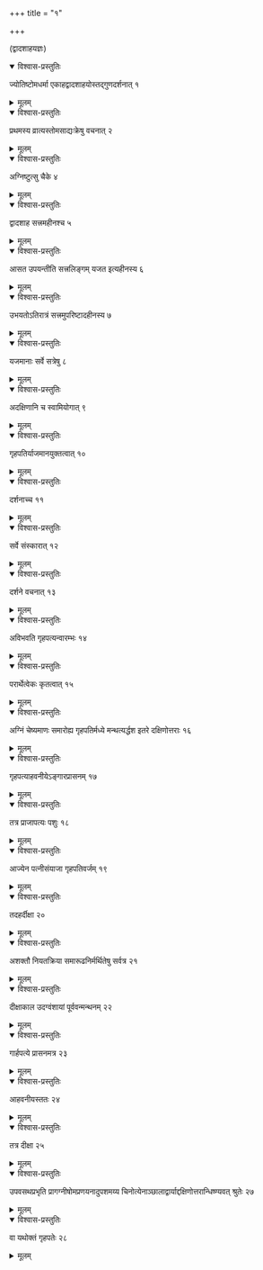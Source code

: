 +++
title = "१"

+++
  
(द्वादशाहयज्ञः)



<details open><summary>विश्वास-प्रस्तुतिः</summary>

ज्योतिष्टोमधर्मा एकाहद्वादशाहयोस्तद्गुणदर्शनात् १
</details>

<details><summary>मूलम्</summary>

ज्योतिष्टोमधर्मा एकाहद्वादशाहयोस्तद्गुणदर्शनात् १
</details>


<details open><summary>विश्वास-प्रस्तुतिः</summary>

प्रथमस्य व्रात्यस्तोमसाद्यःक्रेषु वचनात् २
</details>

<details><summary>मूलम्</summary>

प्रथमस्य व्रात्यस्तोमसाद्यःक्रेषु वचनात् २
</details>


<details open><summary>विश्वास-प्रस्तुतिः</summary>

अग्निष्टुत्सु चैके ४
</details>

<details><summary>मूलम्</summary>

अग्निष्टुत्सु चैके ४
</details>


<details open><summary>विश्वास-प्रस्तुतिः</summary>

द्वादशाह सत्त्रमहीनश्च ५
</details>

<details><summary>मूलम्</summary>

द्वादशाह सत्त्रमहीनश्च ५
</details>


<details open><summary>विश्वास-प्रस्तुतिः</summary>

आसत उपयन्तीति सत्त्रलिङ्गम् यजत इत्यहीनस्य ६
</details>

<details><summary>मूलम्</summary>

आसत उपयन्तीति सत्त्रलिङ्गम् यजत इत्यहीनस्य ६
</details>


<details open><summary>विश्वास-प्रस्तुतिः</summary>

उभयतोऽतिरात्रं सत्त्रमुपरिष्टादहीनस्य ७
</details>

<details><summary>मूलम्</summary>

उभयतोऽतिरात्रं सत्त्रमुपरिष्टादहीनस्य ७
</details>


<details open><summary>विश्वास-प्रस्तुतिः</summary>

यजमानाः सर्वे सत्रेषु ८
</details>

<details><summary>मूलम्</summary>

यजमानाः सर्वे सत्रेषु ८
</details>


<details open><summary>विश्वास-प्रस्तुतिः</summary>

अदक्षिणानि च स्वामियोगात् ९
</details>

<details><summary>मूलम्</summary>

अदक्षिणानि च स्वामियोगात् ९
</details>


<details open><summary>विश्वास-प्रस्तुतिः</summary>

गृहपतिर्याजमानयुक्तत्वात् १०
</details>

<details><summary>मूलम्</summary>

गृहपतिर्याजमानयुक्तत्वात् १०
</details>


<details open><summary>विश्वास-प्रस्तुतिः</summary>

दर्शनाच्च ११
</details>

<details><summary>मूलम्</summary>

दर्शनाच्च ११
</details>


<details open><summary>विश्वास-प्रस्तुतिः</summary>

सर्वे संस्कारात् १२
</details>

<details><summary>मूलम्</summary>

सर्वे संस्कारात् १२
</details>


<details open><summary>विश्वास-प्रस्तुतिः</summary>

दर्शने वचनात् १३
</details>

<details><summary>मूलम्</summary>

दर्शने वचनात् १३
</details>


<details open><summary>विश्वास-प्रस्तुतिः</summary>

अविभवति गृहपत्यन्वारम्भः १४
</details>

<details><summary>मूलम्</summary>

अविभवति गृहपत्यन्वारम्भः १४
</details>


<details open><summary>विश्वास-प्रस्तुतिः</summary>

परार्थेत्वेकः कृतत्वात् १५
</details>

<details><summary>मूलम्</summary>

परार्थेत्वेकः कृतत्वात् १५
</details>


<details open><summary>विश्वास-प्रस्तुतिः</summary>

अग्निं चेष्यमाणः समारोह्य गृहपतिर्मध्ये मन्थत्यर्द्धश इतरे दक्षिणोत्तराः १६
</details>

<details><summary>मूलम्</summary>

अग्निं चेष्यमाणः समारोह्य गृहपतिर्मध्ये मन्थत्यर्द्धश इतरे दक्षिणोत्तराः १६
</details>


<details open><summary>विश्वास-प्रस्तुतिः</summary>

गृहपत्याहवनीयेऽङ्गारप्रासनम् १७
</details>

<details><summary>मूलम्</summary>

गृहपत्याहवनीयेऽङ्गारप्रासनम् १७
</details>


<details open><summary>विश्वास-प्रस्तुतिः</summary>

तत्र प्राजापत्यः पशुः १८
</details>

<details><summary>मूलम्</summary>

तत्र प्राजापत्यः पशुः १८
</details>


<details open><summary>विश्वास-प्रस्तुतिः</summary>

आज्येन पत्नीसंयाजा गृहपतिवर्जम् १९
</details>

<details><summary>मूलम्</summary>

आज्येन पत्नीसंयाजा गृहपतिवर्जम् १९
</details>


<details open><summary>विश्वास-प्रस्तुतिः</summary>

तदहर्दीक्षा २०
</details>

<details><summary>मूलम्</summary>

तदहर्दीक्षा २०
</details>


<details open><summary>विश्वास-प्रस्तुतिः</summary>

अशक्तौ नियतक्रिया समारूढनिर्मर्थितेषु सर्वत्र २१
</details>

<details><summary>मूलम्</summary>

अशक्तौ नियतक्रिया समारूढनिर्मर्थितेषु सर्वत्र २१
</details>


<details open><summary>विश्वास-प्रस्तुतिः</summary>

दीक्षाकाल उदग्वंशायां पूर्ववन्मन्थनम् २२
</details>

<details><summary>मूलम्</summary>

दीक्षाकाल उदग्वंशायां पूर्ववन्मन्थनम् २२
</details>


<details open><summary>विश्वास-प्रस्तुतिः</summary>

गार्हपत्ये प्रासनमत्र २३
</details>

<details><summary>मूलम्</summary>

गार्हपत्ये प्रासनमत्र २३
</details>


<details open><summary>विश्वास-प्रस्तुतिः</summary>

आहवनीयस्ततः २४
</details>

<details><summary>मूलम्</summary>

आहवनीयस्ततः २४
</details>


<details open><summary>विश्वास-प्रस्तुतिः</summary>

तत्र दीक्षा २५
</details>

<details><summary>मूलम्</summary>

तत्र दीक्षा २५
</details>


<details open><summary>विश्वास-प्रस्तुतिः</summary>

उपवसथप्रभृति प्रागग्नीषोमप्रणयनादुपशमय्य चिनोत्येनाञ्छालाद्वार्याद्दक्षिणोत्तरान्धिष्ण्यवत् श्रुतेः २७
</details>

<details><summary>मूलम्</summary>

उपवसथप्रभृति प्रागग्नीषोमप्रणयनादुपशमय्य चिनोत्येनाञ्छालाद्वार्याद्दक्षिणोत्तरान्धिष्ण्यवत् श्रुतेः २७
</details>


<details open><summary>विश्वास-प्रस्तुतिः</summary>

वा यथोक्तं गृहपतेः २८
</details>

<details><summary>मूलम्</summary>

वा यथोक्तं गृहपतेः २८
</details>
